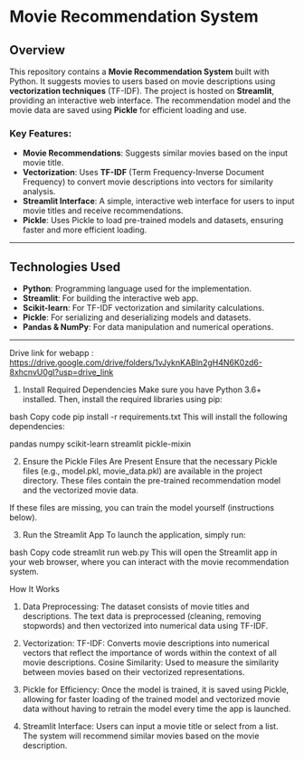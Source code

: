 # Movie Recommendation System

## Overview

This repository contains a **Movie Recommendation System** built with Python. It suggests movies to users based on movie descriptions using **vectorization techniques** (TF-IDF). The project is hosted on **Streamlit**, providing an interactive web interface. The recommendation model and the movie data are saved using **Pickle** for efficient loading and use.

### Key Features:
- **Movie Recommendations**: Suggests similar movies based on the input movie title.
- **Vectorization**: Uses **TF-IDF** (Term Frequency-Inverse Document Frequency) to convert movie descriptions into vectors for similarity analysis.
- **Streamlit Interface**: A simple, interactive web interface for users to input movie titles and receive recommendations.
- **Pickle**: Uses Pickle to load pre-trained models and datasets, ensuring faster and more efficient loading.

---

## Technologies Used

- **Python**: Programming language used for the implementation.
- **Streamlit**: For building the interactive web app.
- **Scikit-learn**: For TF-IDF vectorization and similarity calculations.
- **Pickle**: For serializing and deserializing models and datasets.
- **Pandas & NumPy**: For data manipulation and numerical operations.

---

Drive link for webapp : https://drive.google.com/drive/folders/1vJyknKABln2gH4N6K0zd6-8xhcnvU0gI?usp=drive_link

1. Install Required Dependencies
Make sure you have Python 3.6+ installed. Then, install the required libraries using pip:

bash
Copy code
pip install -r requirements.txt
This will install the following dependencies:

pandas
numpy
scikit-learn
streamlit
pickle-mixin

2. Ensure the Pickle Files Are Present
Ensure that the necessary Pickle files (e.g., model.pkl, movie_data.pkl) are available in the project directory. These files contain the pre-trained recommendation model and the vectorized movie data.

If these files are missing, you can train the model yourself (instructions below).

3. Run the Streamlit App
To launch the application, simply run:

bash
Copy code
streamlit run web.py
This will open the Streamlit app in your web browser, where you can interact with the movie recommendation system.


How It Works
1. Data Preprocessing:
The dataset consists of movie titles and descriptions. The text data is preprocessed (cleaning, removing stopwords) and then vectorized into numerical data using TF-IDF.

2. Vectorization:
TF-IDF: Converts movie descriptions into numerical vectors that reflect the importance of words within the context of all movie descriptions.
Cosine Similarity: Used to measure the similarity between movies based on their vectorized representations.
3. Pickle for Efficiency:
Once the model is trained, it is saved using Pickle, allowing for faster loading of the trained model and vectorized movie data without having to retrain the model every time the app is launched.

4. Streamlit Interface:
Users can input a movie title or select from a list. The system will recommend similar movies based on the movie description.


